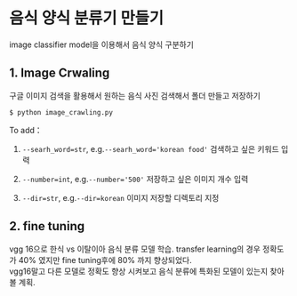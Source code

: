 # 음식 양식 분류기 만들기  
image classifier model을 이용해서 음식 양식 구분하기  

## 1. Image Crwaling
구글 이미지 검색을 활용해서 원하는 음식 사진 검색해서 폴더 만들고 저장하기

```
$ python image_crawling.py
```

To add：

1. ```--searh_word=str```, e.g.```--searh_word='korean food'``` 검색하고 싶은 키워드 입력

2. ```--number=int```, e.g.```--number='500'``` 저장하고 싶은 이미지 개수 입력

3. ```--dir=str```, e.g.```--dir=korean``` 이미지 저장할 디렉토리 지정

## 2. fine tuning
vgg 16으로 한식 vs 이탈이아 음식 분류 모델 학습. transfer learning의 경우 정확도가 40% 였지만 fine tuning후에 80% 까지 향상되었다.  
vgg16말고 다른 모델로 정확도 향상 시켜보고 음식 분류에 특화된 모델이 있는지 찾아볼 계획.  
